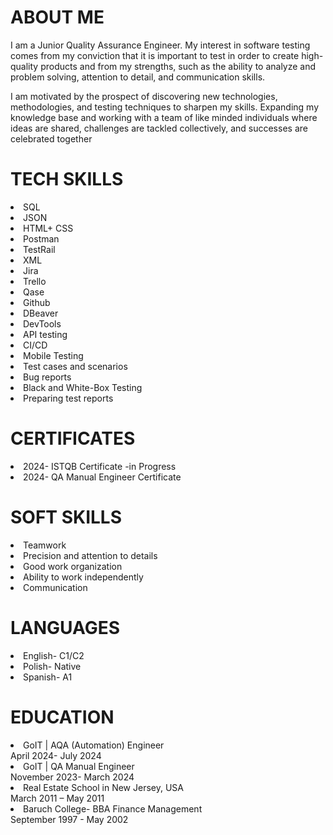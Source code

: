 # ABOUT ME

I am a Junior Quality Assurance Engineer.
My interest in software testing comes from my conviction
that it is important to test in order to create high-quality
products and from my strengths, such as the ability to
analyze and problem solving, attention to detail, and
communication skills.

I am motivated by the prospect of discovering new
technologies, methodologies, and testing techniques to
sharpen my skills. Expanding my knowledge base and
working with a team of like minded individuals where
ideas are shared, challenges are tackled collectively, and
successes are celebrated together


# TECH SKILLS

<li>SQL</br>
<li>JSON</br>
<li>HTML+ CSS</br>
<li>Postman</br>
<li>TestRail</br>
<li>XML</br>
<li>Jira</br>
<li>Trello</br>
<li>Qase</br>
<li>Github</br>
<li>DBeaver</br>
<li>DevTools</br>
<li>API testing</br>
<li>CI/CD</br>
<li>Mobile Testing</br>
<li>Test cases and scenarios</br>
<li>Bug reports</br>
<li>Black and White-Box Testing</br>
<li>Preparing test reports</br>


# CERTIFICATES

<li>2024- ISTQB Certificate -in Progress
<li>2024- QA Manual Engineer Certificate


# SOFT SKILLS

<li>Teamwork</br>
<li>Precision and attention to details</br>
<li>Good work organization</br>
<li>Ability to work independently</br>
<li>Communication</br>


# LANGUAGES

<li>English- C1/C2</br>
<li>Polish- Native</br>
<li>Spanish- A1</br>


# EDUCATION

<li>GoIT | AQA (Automation)  Engineer
</li>April 2024- July 2024

<li>GoIT | QA Manual Engineer
</li>November 2023- March 2024

<li>Real Estate School in New Jersey, USA
</li>March 2011 – May 2011

<li>Baruch College- BBA Finance Management
</li>September 1997 - May 2002 
  
<!---
basiaz79/basiaz79 is a ✨ special ✨ repository because its `README.md` (this file) appears on your GitHub profile.
You can click the Preview link to take a look at your changes.
--->
